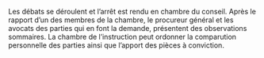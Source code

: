 Les débats se déroulent et l’arrêt est rendu en chambre du conseil.
Après le rapport d’un des membres de la chambre, le procureur général et les avocats des parties qui en font la demande, présentent des observations sommaires.
La chambre de l’instruction peut ordonner la comparution personnelle des parties ainsi que l’apport des pièces à conviction.